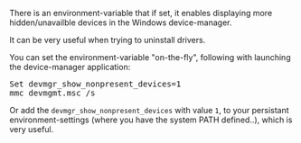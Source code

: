 There is an environment-variable that if set, 
it enables displaying more hidden/unavailble devices 
in the Windows device-manager.

It can be very useful when trying to uninstall drivers.

You can set the environment-variable "on-the-fly", 
following with launching the device-manager application:
<pre>
Set devmgr_show_nonpresent_devices=1
mmc devmgmt.msc /s
</pre>

Or add the <code>devmgr_show_nonpresent_devices</code> with value <code>1</code>, 
to your persistant environment-settings (where you have the system PATH defined..), 
which is very useful.